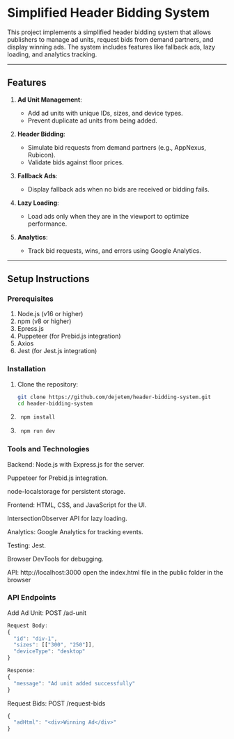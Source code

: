 # Simplified Header Bidding System

This project implements a simplified header bidding system that allows publishers to manage ad units, request bids from demand partners, and display winning ads. The system includes features like fallback ads, lazy loading, and analytics tracking.

---

## **Features**
1. **Ad Unit Management**:
   - Add ad units with unique IDs, sizes, and device types.
   - Prevent duplicate ad units from being added.

2. **Header Bidding**:
   - Simulate bid requests from demand partners (e.g., AppNexus, Rubicon).
   - Validate bids against floor prices.

3. **Fallback Ads**:
   - Display fallback ads when no bids are received or bidding fails.

4. **Lazy Loading**:
   - Load ads only when they are in the viewport to optimize performance.

5. **Analytics**:
   - Track bid requests, wins, and errors using Google Analytics.

---

## **Setup Instructions**

### **Prerequisites**
1. Node.js (v16 or higher)
2. npm (v8 or higher)
3. Epress.js
4. Puppeteer (for Prebid.js integration)
5. Axios
6. Jest (for Jest.js integration)

### **Installation**
1. Clone the repository:
   ```bash
   git clone https://github.com/dejetem/header-bidding-system.git
   cd header-bidding-system
   ```
2. ```bash
    npm install
   ```
3. ```bash
    npm run dev
   ```

### **Tools and Technologies**
Backend:
Node.js with Express.js for the server.

Puppeteer for Prebid.js integration.

node-localstorage for persistent storage.

Frontend:
HTML, CSS, and JavaScript for the UI.

IntersectionObserver API for lazy loading.

Analytics:
Google Analytics for tracking events.

Testing:
Jest.

Browser DevTools for debugging.

API: http://localhost:3000
open the index.html file in the public folder in the browser

### **API Endpoints**
Add Ad Unit:
POST /ad-unit
```javascript
Request Body:
{
  "id": "div-1",
  "sizes": [["300", "250"]],
  "deviceType": "desktop"
}

Response:
{
  "message": "Ad unit added successfully"
}
```

Request Bids:
POST /request-bids
```javascript
{
  "adHtml": "<div>Winning Ad</div>"
}
```

